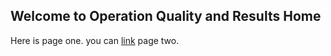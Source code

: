 ## Welcome to Operation Quality and Results Home

Here is page one. you can [link](ops.md) page two.
